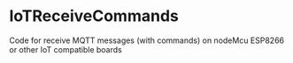 # IoTReceiveCommands
Code for receive MQTT messages (with commands) on nodeMcu ESP8266 or other IoT compatible boards
